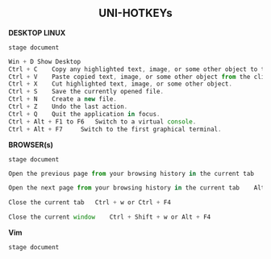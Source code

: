 <h2 align="center">
    <strong>UNI-HOTKEYs</strong>
</h2>

<p> 								
<strong>DESKTOP LINUX</strong>
</p>

```console
stage document
```	

```javascript
Win + D	Show Desktop
Ctrl + C 	Copy any highlighted text, image, or some other object to the clipboard.
Ctrl + V 	Paste copied text, image, or some other object from the clipboard.
Ctrl + X 	Cut highlighted text, image, or some other object.
Ctrl + S 	Save the currently opened file.
Ctrl + N 	Create a new file.
Ctrl + Z 	Undo the last action.
Ctrl + Q 	Quit the application in focus.
Ctrl + Alt + F1 to F6 	Switch to a virtual console.
Ctrl + Alt + F7 	Switch to the first graphical terminal.
```





<p> 								
<strong>BROWSER(s)</strong>
</p>


```console 
stage document
```

```javascript
Open the previous page from your browsing history in the current tab	Alt + Left arrow

Open the next page from your browsing history in the current tab	Alt + Right arrow

Close the current tab	Ctrl + w or Ctrl + F4

Close the current window	Ctrl + Shift + w or Alt + F4
```

<p> 								
<strong>Vim</strong>
</p>


```console
stage document
```


